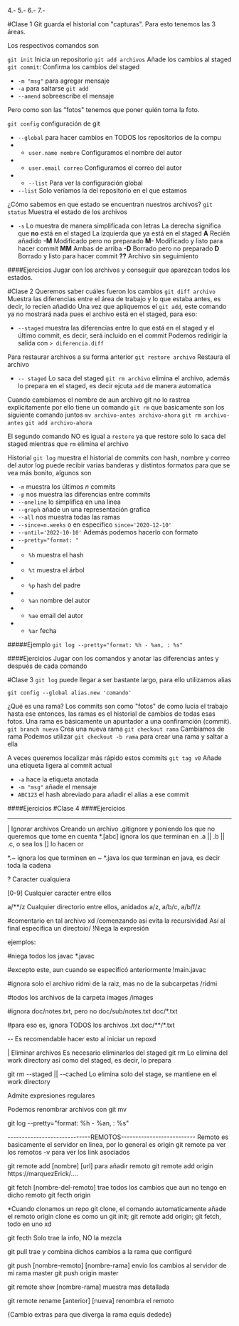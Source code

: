 4.- 
5.-
6.-
7.-

#Clase 1
Git guarda el historial con "capturas".
Para esto tenemos las 3 áreas.

Los respectivos comandos son 

`git init` Inicia un repositorio
`git add archivos` Añade los cambios al staged
`git commit`: Confirma los cambios del staged
- `-m "msg"` para agregar mensaje
- `-a` para saltarse `git add`
- `--amend` sobreescribe el mensaje

Pero como son las "fotos" tenemos que poner quién toma la foto.

`git config` configuración de git
- `--global` para hacer cambios en TODOS los repositorios de la compu
- - `user.name nombre` Configuramos el nombre del autor
- - `user.email correo` Configuramos el correo del autor
- - `--list` Para ver la configuración global
- `--list` Solo veríamos la del repositorio en el que estamos

¿Cómo sabemos en que estado se encuentran nuestros archivos?
`git status` Muestra el estado de los archivos
- `-s` Lo muestra de manera simplificada con letras
La derecha significa que **no** está en el staged
La izquierda que ya está en el staged
**A** Recién añadido
**-M** Modificado pero no preparado
**M-** Modificado y listo para hacer commit
**MM** Ambas de arriba
**-D** Borrado pero no preparado
**D** Borrado y listo para hacer commit
**??** Archivo sin seguimiento


####Ejercicios
Jugar con los archivos y conseguir que aparezcan todos los estados.

#Clase 2
Queremos saber cuáles fueron los cambios
`git diff archivo` Muestra las diferencias entre el área de trabajo y lo que estaba antes, es decir, lo recíen añadido
Una vez que apliquemos el `git add`, este comando ya no mostrará nada pues el archivo está en el staged, para eso:
- `--staged` muestra las diferencias entre lo que está en el staged y el último commit, es decir, será incluido en el commit
Podemos redirigir la salida con `> diferencia.diff`

Para restaurar archivos a su forma anterior
`git restore archivo` Restaura el archivo 
- `-- staged` Lo saca del staged
`git rm archivo` elimina el archivo, además lo prepara en el staged, es decir
ejcuta `add` de manera automatica

Cuando cambiamos el nombre de aun archivo git no lo rastrea explicitamente
por ello tiene un comando `git rm` que basicamente son los siguiente comando juntos
`mv archivo-antes archivo-ahora`
`git rm archivo-antes`
`git add archivo-ahora`

El segundo comando NO es igual a `restore` ya que restore solo lo saca del staged
mientras que `rm` elimina el archivo

Historial
`git log` muestra el historial de commits con hash, nombre y correo del autor
log puede recibir varias banderas y distintos formatos para que se vea más bonito, algunos son 
- `-n` muestra los últimos *n* commits
- `-p` nos muestra las diferencias entre commits
- `--oneline` lo simplifica en una linea
- `--graph` añade un una representación grafica
- `--all` nos muestra todas las ramas
- `--since=n.weeks` o en específico `since='2020-12-10'`
- `--until='2022-10-10'`
Además podemos hacerlo con formato 
- `--pretty="format: "`
- - `%h` muestra el hash
- - `%t` muestra el árbol
- - `%p` hash del padre
- - `%an` nombre del autor
- - `%ae` email del autor
- - `%ar` fecha

#####Ejemplo
`git log --pretty="format: %h - %an, : %s"`

####Ejercicios
Jugar con los comandos y anotar las diferencias antes y después de cada comando

#Clase 3
`git log` puede llegar a ser bastante largo, para ello utilizamos alias

`git config --global alias.new 'comando'`

¿Qué es una rama?
Los commits son como "fotos" de como lucía el trabajo hasta ese entonces, las ramas es el historial de cambios de todas esas fotos. Una rama es básicamente un apuntador a una confiramción (commit).
`git branch nueva` Crea una nueva rama
`git checkout rama` Cambiamos de rama
Podemos utilizar `git checkout -b rama` para crear una rama y saltar a ella

A veces queremos localizar más rápido estos commits
`git tag v0` Añade una etiqueta ligera al commit actual
- `-a` hace la etiqueta anotada
- `-m "msg"` añade el mensaje
- `ABC123` el hash abreviado para añadir el alias a ese commit



####Ejercicios
#Clase 4
####Ejercicios

------------------------------------------------------------------------------------
| Ignorar archivos
Creando un archivo .gitignore y poniendo los que no queremos que tome en cuenta
*.[abc] ignora los que terminan en .a || .b || .c, o sea los [] lo hacen or

*.~ ignora los que terminen en ~ 
*.java los que terminan en java, es decir toda la cadena

? Caracter cualquiera

[0-9] Cualquier caracter entre ellos

a/**/z Cualquier directorio entre ellos, anidados a/z, a/b/c, a/b/f/z

#comentario en tal archivo xd
/comenzando así evita la recursividad
Así al final especifica un directoio/
!Niega la expresión

ejemplos:

#niega todos los javac
*.javac 

#excepto este, aun cuando se especificó anteriormente
!main.javac

#ignora solo el archivo ridmi de la raiz, mas no de la subcarpetas
/ridmi

#todos los archivos de la carpeta images
/images

#ignora doc/notes.txt, pero no doc/sub/notes.txt
doc/*.txt

#para eso es, ignora TODOS los archivos .txt 
doc/**/*.txt

-- Es recomendable hacer esto al iniciar un repoxd

| Eliminar archivos
Es necesario eliminarlos del staged
git rm 
Lo elimina del work directory así como del staged, es decir, lo prepara

git rm --staged || --cached <archivo>
Lo elimina solo del stage, se mantiene en el work directory

Admite expresiones regulares

Podemos renombrar archivos con 
git mv

git log --pretty="format: %h - %an, : %s"


-----------------------------REMOTOS--------------------------
Remoto es basicamente el servidor en linea, por lo general es origin
git remote pa ver los remotos 
-v para ver los link asociados

git remote add [nombre] [url] para añadir remoto
git remote add origin https://marquezErick/....

git fetch [nombre-del-remoto] trae todos los cambios que aun no tengo en dicho remoto
git fecth origin

*Cuando clonamos un repo git clone, el comando automaticamente añade el remoto origin
clone es como un git init; git remote add origin; git fetch, todo en uno xd

git fecth Solo trae la info, NO la mezcla

git pull trae y combina dichos cambios a la rama que configuré

git push [nombre-remoto] [nombre-rama] envio los cambios al servidor de mi rama master
git push origin master

git remote show [nombre-rama] muestra mas detallada 

git remote rename [anterior] [nueva] renombra el remoto

{Cambio extras para que diverga la rama equis dedede}
